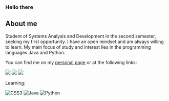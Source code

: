 ### Hello there

			
   <section id="About me">
			<h2>About me</h2>
			<p>Student of Systems Analysis and Development in the second semester, seeking my first opportunity. I have an open mindset and am always willing to learn. My main focus of study and interest lies in the programming languages Java and Python.</p>
		</section>


 You can find me on my [personal page](https://github.com/gcost4) or at the following links:


 <div align="left">
    <a href="https://www.instagram.com/gcost4/"><img src="https://img.shields.io/badge/Instagram-E4405F?style=for-the-badge&logo=instagram&logoColor=white" /></a>
    <a href="https://twitter.com/gucosta24"><img src="https://img.shields.io/badge/Twitter-1DA1F2?style=for-the-badge&logo=twitter&logoColor=white" /></a>
    <a href="https://www.linkedin.com/in/guucoostaa/"><img src="https://img.shields.io/badge/LinkedIn-0077B5?style=for-the-badge&logo=linkedin&logoColor=white" /></a>    
</div>



Learning:
<p
<img alt="HTML5" src="https://img.shields.io/badge/html5-%23E34F26.svg?&style=for-the-badge&logo=html5&logoColor=white"/>
<img alt="CSS3" src="https://img.shields.io/badge/css3-%231572B6.svg?&style=for-the-badge&logo=css3&logoColor=white"/>
<img alt="Java" src="https://img.shields.io/badge/Java-ED8B00?style=for-the-badge&logo=java&logoColor=white"/>
<img alt="Python" src="https://img.shields.io/badge/python-%2314354C.svg?&style=for-the-badge&logo=python&logoColor=white"/>




          
           
          
